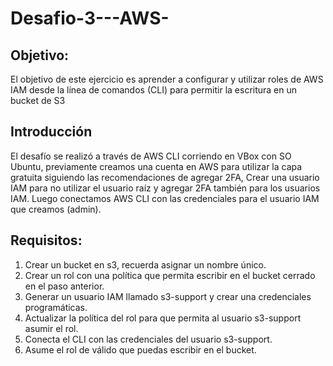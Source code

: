 # Desafio-3---AWS-

## Objetivo:
El objetivo de este ejercicio es aprender a configurar y utilizar roles de AWS IAM desde
la línea de comandos (CLI) para permitir la escritura en un bucket de S3

## Introducción
El desafío se realizó a través de AWS CLI corriendo en VBox con SO Ubuntu, previamente
creamos una cuenta en AWS para utilizar la capa gratuita siguiendo las recomendaciones de
agregar 2FA, Crear una usuario IAM para no utilizar el usuario raíz y agregar 2FA también para los
usuarios IAM. Luego conectamos AWS CLI con las credenciales para el usuario IAM que creamos
(admin).

## Requisitos:
1. Crear un bucket en s3, recuerda asignar un nombre único.
2. Crear un rol con una política que permita escribir en el bucket cerrado en el paso
anterior.
3. Generar un usuario IAM llamado s3-support y crear una credenciales programáticas.
4. Actualizar la política del rol para que permita al usuario s3-support asumir el rol.
5. Conecta el CLI con las credenciales del usuario s3-support.
6. Asume el rol de válido que puedas escribir en el bucket.


